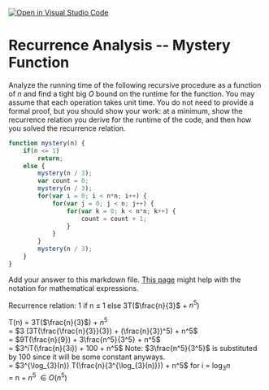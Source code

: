 [![Open in Visual Studio Code](https://classroom.github.com/assets/open-in-vscode-718a45dd9cf7e7f842a935f5ebbe5719a5e09af4491e668f4dbf3b35d5cca122.svg)](https://classroom.github.com/online_ide?assignment_repo_id=13123890&assignment_repo_type=AssignmentRepo)
# Recurrence Analysis -- Mystery Function

Analyze the running time of the following recursive procedure as a function of
$n$ and find a tight big $O$ bound on the runtime for the function. You may
assume that each operation takes unit time. You do not need to provide a formal
proof, but you should show your work: at a minimum, show the recurrence relation
you derive for the runtime of the code, and then how you solved the recurrence
relation.

```javascript
function mystery(n) {
    if(n <= 1)
        return;
    else {
        mystery(n / 3);
        var count = 0;
        mystery(n / 3);
        for(var i = 0; i < n*n; i++) {
            for(var j = 0; j < n; j++) {
                for(var k = 0; k < n*n; k++) {
                    count = count + 1;
                }
            }
        }
        mystery(n / 3);
    }
}
```

Add your answer to this markdown file. [This
page](https://docs.github.com/en/get-started/writing-on-github/working-with-advanced-formatting/writing-mathematical-expressions)
might help with the notation for mathematical expressions.

Recurrence relation:
1 if n $\le$ 1
else 3T($\frac{n}{3}$ + $n^5$)

T(n) = 3T($\frac{n}{3}$) + $n^5$<br>
= $3 (3T(\frac{\frac{n}{3}}{3}) + (\frac{n}{3})^5) + n^5$ <br>
= $9T(\frac{n}{9}) + 3\frac{n^5}{3^5} + n^5$ <br>
= $3^iT(\frac{n}{3i}) + 100 + n^5$ Note: $3\frac{n^5}{3^5}$ is substituted by 100 since it will be some constant anyways. <br>
= $3^{\log_{3}(n)} T(\frac{n}{3^{\log_{3}(n)}}) + n^5$ for i = $\log_{3}{n}$ <br>
= n + $n^5$ $\in O(n^5)$






